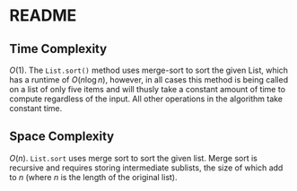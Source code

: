 # README

## Time Complexity

$O(1)$. The `List.sort()` method uses merge-sort to sort the given List, which has a runtime of $O(n \log n)$, however, in all cases this method is being called on a list of only five items and will thusly take a constant amount of time to compute regardless of the input. All other operations in the algorithm take constant time.

## Space Complexity

$O(n)$. `List.sort` uses merge sort to sort the given list. Merge sort is recursive and requires storing intermediate sublists, the size of which add to $n$ (where $n$ is the length of the original list).
